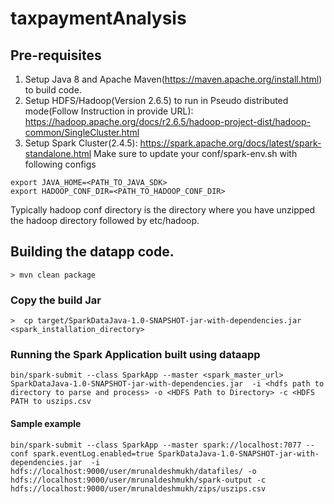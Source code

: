 
# taxpaymentAnalysis

## Pre-requisites
1. Setup Java 8 and Apache Maven(https://maven.apache.org/install.html) to build code.
2. Setup HDFS/Hadoop(Version 2.6.5) to run in Pseudo distributed mode(Follow Instruction in provide URL): https://hadoop.apache.org/docs/r2.6.5/hadoop-project-dist/hadoop-common/SingleCluster.html
3. Setup Spark Cluster(2.4.5): https://spark.apache.org/docs/latest/spark-standalone.html
Make sure to update your conf/spark-env.sh with following configs
```
export JAVA_HOME=<PATH_TO_JAVA_SDK>
export HADOOP_CONF_DIR=<PATH_TO_HADOOP_CONF_DIR>

```
Typically hadoop conf directory is the directory where you have unzipped the hadoop directory followed by etc/hadoop.

## Building the datapp code.
```
> mvn clean package
```
### Copy the build Jar
```
>  cp target/SparkDataJava-1.0-SNAPSHOT-jar-with-dependencies.jar  <spark_installation_directory>
```

### Running the Spark Application built using dataapp
```shell script
bin/spark-submit --class SparkApp --master <spark_master_url>  SparkDataJava-1.0-SNAPSHOT-jar-with-dependencies.jar  -i <hdfs path to directory to parse and process> -o <HDFS Path to Directory> -c <HDFS PATH to uszips.csv
```
#### Sample example
```shell script
bin/spark-submit --class SparkApp --master spark://localhost:7077 --conf spark.eventLog.enabled=true SparkDataJava-1.0-SNAPSHOT-jar-with-dependencies.jar  -i hdfs://localhost:9000/user/mrunaldeshmukh/datafiles/ -o hdfs://localhost:9000/user/mrunaldeshmukh/spark-output -c hdfs://localhost:9000/user/mrunaldeshmukh/zips/uszips.csv
```
